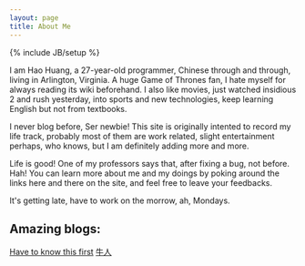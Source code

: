 ```yaml
---
layout: page
title: About Me
---
```

{% include JB/setup %}

I am Hao Huang, a 27-year-old programmer, Chinese through and through, living in Arlington, Virginia. A huge Game of Thrones fan, I hate myself for always reading its wiki beforehand. I also like movies, just watched insidious 2 and rush yesterday, into sports and new technologies, keep learning English but not from textbooks.

I never blog before, Ser newbie! This site is originally intented to record my life track, probably most of them are work related, slight entertainment perhaps, who knows, but I am definitely adding more and more. 

Life is good! One of my professors says that, after fixing a bug, not before. Hah! You can learn more about me and my doings by poking around the links here and there on the site, and feel free to leave your feedbacks.

It's getting late, have to work on the morrow, ah, Mondays.

## Amazing blogs: 
  [Have to know this first](http://rogerdudler.github.io/git-guide/index.zh.html)
  [牛人](http://www.yangzhiping.com/tech/github.html)


